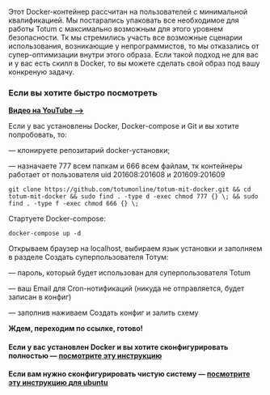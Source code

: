 Этот Docker-контейнер рассчитан на пользователей с минимальной квалификацией. Мы постарались упаковать все необходимое для работы Totum с максимально возможным для этого уровнем безопасности. Тк мы стремились участь все возможные сценарии использования, возникающие у непрограммистов, то мы отказались от супер-оптимизации внутри этого образа. Если такой подход не для вас и у вас есть скилл в Docker, то вы можете сделать свой образ под вашу конкреную задачу.


### Если вы хотите быстро посмотреть

**[Видео на YouTube —>](https://www.youtube.com/watch?v=cIofOmhov_Q)**

Если у вас установлены Docker, Docker-compose и Git  и вы хотите попробовать, то:

— клонируете репозитарий docker-установки;

— назначаете 777 всем папкам и 666 всем файлам, тк контейнеры работает от пользователя uid 201608:201608 и 201609:201609

```
git clone https://github.com/totumonline/totum-mit-docker.git && cd totum-mit-docker && sudo find . -type d -exec chmod 777 {} \; && sudo find . -type f -exec chmod 666 {} \;
```



Стартуете Docker-compose:

```
docker-compose up -d
```



Открываем браузер на localhost, выбираем язык установки и заполняем в разделе Создать суперпользователя Тотум:

— пароль, который будет использован для суперпользователя Totum

— ваш Email для Cron-нотификаций (никуда не отправляется, будет записан в конфиг)

— заполнив наживаем Создать конфиг и залить схему

**Ждем, переходим по ссылке, готово!**



#### Если у вас установлен Docker и вы хотите сконфигурировать полностью — [посмотрите эту инструкцию](https://github.com/totumonline/totum-mit-docker/blob/main/IF_YOU_ALREADY_HAVE_DOCKER_RU.md)



#### Если вам нужно сконфигурировать чистую систему — [посмотрите эту инструкцию для ubuntu](https://github.com/totumonline/totum-mit-docker/blob/main/FULL_CONFIG_ON_CLEAR_UBUNTU_RU.md)
